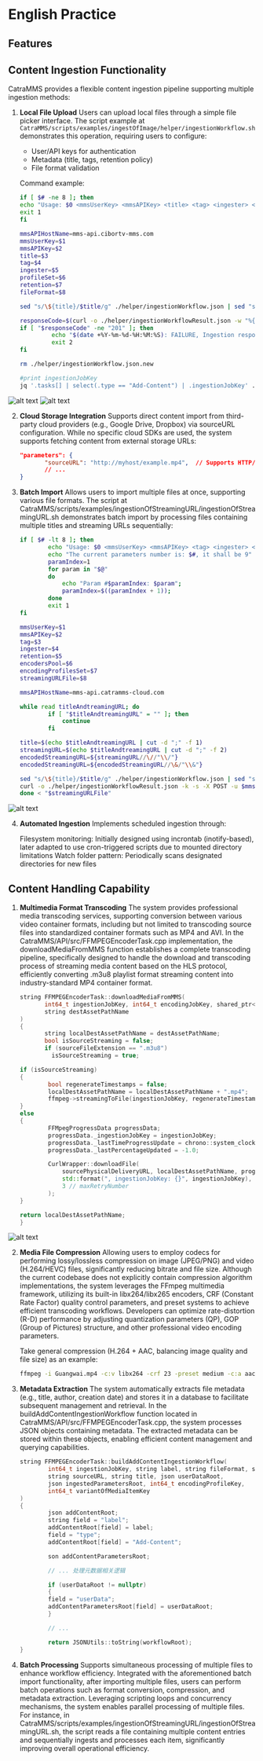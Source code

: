 # English Practice
## Features

## Content Ingestion Functionality <!-- by Long Qingting -->

CatraMMS provides a flexible content ingestion pipeline supporting multiple ingestion methods:

1. **Local File Upload**
    Users can upload local files through a simple file picker interface. The script example at `CatraMMS/scripts/examples/ingestOfImage/helper/ingestionWorkflow.sh` demonstrates this operation, requiring users to configure:
    - User/API keys for authentication
    - Metadata (title, tags, retention policy)
    - File format validation

    Command example:
    ```bash
    if [ $# -ne 8 ]; then
    echo "Usage: $0 <mmsUserKey> <mmsAPIKey> <title> <tag> <ingester> <profileset> <retention> <fileFormat> ($#)"
    exit 1
    fi

    mmsAPIHostName=mms-api.cibortv-mms.com
    mmsUserKey=$1
    mmsAPIKey=$2
    title=$3
    tag=$4
    ingester=$5
    profileSet=$6
    retention=$7
    fileFormat=$8

    sed "s/\${title}/$title/g" ./helper/ingestionWorkflow.json | sed "s/\${tag}/$tag/g" | sed "s/\${ingester}/$ingester/g" | sed "s/\${profileSet}/$profileSet/g" | sed "s/\${retention}/$retention/g" | sed "s/\${fileFormat}/$fileFormat/g" > ./helper/ingestionWorkflow.json.new

    responseCode=$(curl -o ./helper/ingestionWorkflowResult.json -w "%{response_code}" -k -s -X POST -u $mmsUserKey:$mmsAPIKey -d @./helper/ingestionWorkflow.json.new -H "Content-Type: application/json" https://$mmsAPIHostName/catramms/1.0.1/workflow)
    if [ "$responseCode" -ne "201" ]; then
             echo "$(date +%Y-%m-%d-%H:%M:%S): FAILURE, Ingestion response code: $responseCode"
             exit 2
    fi

    rm ./helper/ingestionWorkflow.json.new

    #print ingestionJobKey
    jq '.tasks[] | select(.type == "Add-Content") | .ingestionJobKey' ./helper/ingestionWorkflowResult.json
![alt text](images/图像上传.png)
![alt text](images/视频上传.png)


2. **Cloud Storage Integration**
    Supports direct content import from third-party cloud providers (e.g., Google Drive, Dropbox) via sourceURL configuration. While no specific cloud SDKs are used, the system supports fetching content from external storage URLs:

    ```json
    "parameters": {
           "sourceURL": "http://myhost/example.mp4",  // Supports HTTP/HTTPS/FTP/FTPS protocols
           // ...
    }


3. **Batch Import**
    Allows users to import multiple files at once, supporting various file formats. The script at CatraMMS/scripts/examples/ingestionOfStreamingURL/ingestionOfStreamingURL.sh demonstrates batch import by processing files containing multiple titles and streaming URLs sequentially:

    ```bash
    if [ $# -lt 8 ]; then
            echo "Usage: $0 <mmsUserKey> <mmsAPIKey> <tag> <ingester> <retention> <encodersPool> <encodingProfilesSet> <streamingURLFile>"
            echo "The current parameters number is: $#, it shall be 9"
            paramIndex=1
            for param in "$@"
            do
                echo "Param #$paramIndex: $param";
                paramIndex=$((paramIndex + 1));
            done
            exit 1
    fi

    mmsUserKey=$1
    mmsAPIKey=$2
    tag=$3
    ingester=$4
    retention=$5
    encodersPool=$6
    encodingProfilesSet=$7
    streamingURLFile=$8

    mmsAPIHostName=mms-api.catramms-cloud.com

    while read titleAndtreamingURL; do
            if [ "$titleAndtreamingURL" = "" ]; then
                continue
            fi

    title=$(echo $titleAndtreamingURL | cut -d ";" -f 1)
    streamingURL=$(echo $titleAndtreamingURL | cut -d ";" -f 2)
    encodedStreamingURL=${streamingURL//\//"\\/"}
    encodedStreamingURL=${encodedStreamingURL//\&/"\\&"}

    sed "s/\${title}/$title/g" ./helper/ingestionWorkflow.json | sed "s/\${streamingURL}/$encodedStreamingURL/g" | sed "s/\${tag}/$tag/g" | sed "s/\${ingester}/$ingester/g" | sed "s/\${retention}/$retention/g" | sed "s/\${encodersPool}/$encodersPool/g" | sed "s/\${encodingProfilesSet}/$encodingProfilesSet/g" > ./helper/ingestionWorkflow.json.new
    curl -o ./helper/ingestionWorkflowResult.json -k -s -X POST -u $mmsUserKey:$mmsAPIKey -d @./helper/ingestionWorkflow.json.new -H "Content-Type: application/json" https://$mmsAPIHostName/catramms/1.0.1/workflow
    done < "$streamingURLFile"
![alt text](images/批量上传.png)
        

4. **Automated Ingestion**
    Implements scheduled ingestion through:

    Filesystem monitoring: Initially designed using incrontab (inotify-based), later adapted to use cron-triggered scripts due to mounted directory limitations
    Watch folder pattern: Periodically scans designated directories for new files



## Content Handling Capability <!-- by Long Qingting -->

1. **Multimedia Format Transcoding**
    The system provides professional media transcoding services, supporting conversion between various video container formats, including but not limited to transcoding source files into standardized container formats such as MP4 and AVI. In the CatraMMS/API/src/FFMPEGEncoderTask.cpp implementation, the downloadMediaFromMMS function establishes a complete transcoding pipeline, specifically designed to handle the download and transcoding process of streaming media content based on the HLS protocol, efficiently converting .m3u8 playlist format streaming content into industry-standard MP4 container format.

    ```cpp
    string FFMPEGEncoderTask::downloadMediaFromMMS(
           int64_t ingestionJobKey, int64_t encodingJobKey, shared_ptr<FFMpegWrapper> ffmpeg, string sourceFileExtension, string sourcePhysicalDeliveryURL,
           string destAssetPathName
    )
    {
           string localDestAssetPathName = destAssetPathName;
           bool isSourceStreaming = false;
           if (sourceFileExtension == ".m3u8")
             isSourceStreaming = true;

    if (isSourceStreaming)
    {
            bool regenerateTimestamps = false;
            localDestAssetPathName = localDestAssetPathName + ".mp4";
            ffmpeg->streamingToFile(ingestionJobKey, regenerateTimestamps, sourcePhysicalDeliveryURL, localDestAssetPathName);
    }
    else
    {
            FFMpegProgressData progressData;
            progressData._ingestionJobKey = ingestionJobKey;
            progressData._lastTimeProgressUpdate = chrono::system_clock::now();
            progressData._lastPercentageUpdated = -1.0;

            CurlWrapper::downloadFile(
                sourcePhysicalDeliveryURL, localDestAssetPathName, progressDownloadCallback2, &progressData, 500,
                std::format(", ingestionJobKey: {}", ingestionJobKey),
                3 // maxRetryNumber
            );
    }

    return localDestAssetPathName;
    }
![alt text](images/格式转换.png)

2. **Media File Compression**
    Allowing users to employ codecs for performing lossy/lossless compression on image (JPEG/PNG) and video (H.264/HEVC) files, significantly reducing bitrate and file size. Although the current codebase does not explicitly contain compression algorithm implementations, the system leverages the FFmpeg multimedia framework, utilizing its built-in libx264/libx265 encoders, CRF (Constant Rate Factor) quality control parameters, and preset systems to achieve efficient transcoding workflows. Developers can optimize rate-distortion (R-D) performance by adjusting quantization parameters (QP), GOP (Group of Pictures) structure, and other professional video encoding parameters.

    Take general compression (H.264 + AAC, balancing image quality and file size) as an example:

    ```bash
    ffmpeg -i Guangwai.mp4 -c:v libx264 -crf 23 -preset medium -c:a aac -b:a 128k Guangwai_compressed.mp4

3. **Metadata Extraction**
    The system automatically extracts file metadata (e.g., title, author, creation date) and stores it in a database to facilitate subsequent management and retrieval. In the buildAddContentIngestionWorkflow function located in CatraMMS/API/src/FFMPEGEncoderTask.cpp, the system processes JSON objects containing metadata. The extracted metadata can be stored within these objects, enabling efficient content management and querying capabilities.
    ```cpp
    string FFMPEGEncoderTask::buildAddContentIngestionWorkflow(
            int64_t ingestionJobKey, string label, string fileFormat, string ingester,
            string sourceURL, string title, json userDataRoot,
            json ingestedParametersRoot, int64_t encodingProfileKey,
            int64_t variantOfMediaItemKey
    )
    {
            json addContentRoot;
            string field = "label";
            addContentRoot[field] = label;
            field = "type";
            addContentRoot[field] = "Add-Content";

            son addContentParametersRoot;

            // ... 处理元数据相关逻辑

            if (userDataRoot != nullptr)
            {
            field = "userData";
            addContentParametersRoot[field] = userDataRoot;
            }

            // ...

            return JSONUtils::toString(workflowRoot);
    }

4. **Batch Processing**
    Supports simultaneous processing of multiple files to enhance workflow efficiency. Integrated with the aforementioned batch import functionality, after importing multiple files, users can perform batch operations such as format conversion, compression, and metadata extraction. Leveraging scripting loops and concurrency mechanisms, the system enables parallel processing of multiple files. For instance, in CatraMMS/scripts/examples/ingestionOfStreamingURL/ingestionOfStreamingURL.sh, the script reads a file containing multiple content entries and sequentially ingests and processes each item, significantly improving overall operational efficiency.




